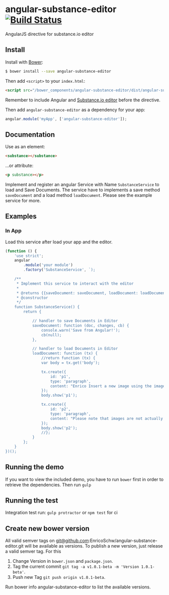 # angular-substance-editor [![Build Status](https://travis-ci.org/EnricoSchw/angular-substance-editor.svg?branch=master)](https://travis-ci.org/EnricoSchw/angular-substance-editor)

AngularJS directive for substance.io editor


## Install

Install with [Bower](https://bower.io/):

```sh
$ bower install --save angular-substance-editor
```

Then add `<script>` to your `index.html`:

```html
<script src="/bower_components/angular-substance-editor/dist/angular-substance-editor.js"></script>
```

Remember to include Angular and [Substance.io editor](https://github.com/substance/substance) before the directive.

Then add `angular-substance-editor` as a dependency for your app:

```javascript
angular.module('myApp', ['angular-substance-editor']);
```
 
## Documentation

Use as an element:
```html
<substance></substance>
```

...or attribute:
```html
<p substance></p>
```

Implement and register an angular Service with Name `SubstanceService` to load and Save Documents. The service have to implements a save method `saveDocument` and a load method `loadDocument`. Please see the example service for more.

## Examples

### In App

Load this service after load your app and the editor.

```javascript
(function () {
    'use strict';
    angular
        .module('your module')
        .factory('SubstanceService', `);

    /**
     * Implement this service to interact with the editor
     *
     * @returns {{saveDocument: saveDocument, loadDocument: loadDocument}}
     * @constructor
     */
    function SubstanceService() {
        return {

            // handler to save Documents in Editor
            saveDocument: function (doc, changes, cb) {
                console.warn('Save from Angular!');
                cb(null);
            },

            // handler to load Documents in Editor
            loadDocument: function (tx) {
                //return function (tx) {
                var body = tx.get('body');

                tx.create({
                    id: 'p1',
                    type: 'paragraph',
                    content: "Enrico Insert a new image using the image tool."
                });
                body.show('p1');

                tx.create({
                    id: 'p2',
                    type: 'paragraph',
                    content: "Please note that images are not actually uploaded in this example. You would need to provide a custom file client that talks to an image store. See FileClientStub which reveals the API you have to implement."
                });
                body.show('p2');
                //};
            }
        };
    }
})();
```

## Running the demo
If you want to view the included demo, you have to run `bower` first in order to retrieve the dependencies. Then run `gulp`


## Running the test

Integration test run: `gulp protractor` or `npm test` for ci

## Create new bower version

All valid semver tags on git@github.com:EnricoSchw/angular-substance-editor.git will be available as versions.
To publish a new version, just release a valid semver tag. For this

  1. Change Version in `bower.json` and `package.json`.
  2. Tag the current commit `git tag -a v1.0.1-beta -m 'Version 1.0.1-beta'`.
  3. Push new Tag `git push origin v1.0.1-beta`.

Run bower info angular-substance-editor to list the available versions.
